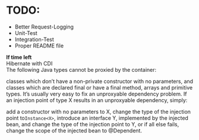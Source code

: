 # TODO:

- Better Request-Logging 
- Unit-Test
- Integration-Test
- Proper README file



__If time left__  
Hibernate with CDI  
The following Java types cannot be proxied by the container:

classes which don’t have a non-private constructor with no parameters, and
classes which are declared final or have a final method,
arrays and primitive types.
It’s usually very easy to fix an unproxyable dependency problem. If an injection point of type X results in an unproxyable dependency, simply:

add a constructor with no parameters to X,
change the type of the injection point to`Instance<X>`,
introduce an interface Y, implemented by the injected bean, and change the type of the injection point to Y, or
if all else fails, change the scope of the injected bean to @Dependent.